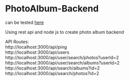 # PhotoAlbum-Backend

can be tested [here]()

Using rest api and node js to create photo album backend

API Routes: <br/>
http://localhost:3000/api/ping <br/>
http://localhost:3000/api/users <br/>
http://localhost:3000/api/user/search/photos?userId=2 <br/>
http://localhost:3000/api/user/search/albums?userId=2 <br/>
http://localhost:3000/api/search/albums?id=2 <br/>
http://localhost:3000/api/search/photos?id=2 <br/>
